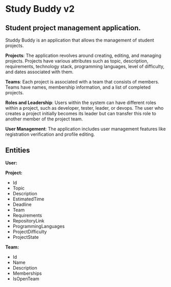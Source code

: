 # Study Buddy v2

## Student project management application.

Studdy Buddy is an application that allows the management of student projects.

**Projects**: The application revolves around creating, editing, and managing projects. Projects have various attributes such as topic, description, requirements, technology stack, programming languages, level of difficulty, and dates associated with them.

**Teams**: Each project is associated with a team that consists of members. Teams have names, membership information, and a list of completed projects.

**Roles and Leadership**: Users within the system can have different roles within a project, such as developer, tester, leader, or devops. The user who creates a project initially becomes its leader but can transfer this role to another member of the project team.

**User Management**: The application includes user management features like registration verification and profile editing.

## Entities

**User:**

**Project:**
- Id
- Topic
- Description
- EstimatedTime
- Deadline
- Team
- Requirements
- RepositoryLink
- ProgrammingLanguages
- ProjectDifficulty
- ProjectState

**Team:**
- Id
- Name
- Description
- Memberships
- IsOpenTeam
